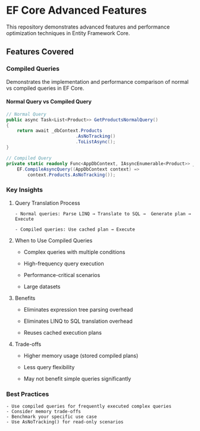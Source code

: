 # EF Core Advanced Features

This repository demonstrates advanced features and performance optimization techniques in Entity Framework Core.

## Features Covered

### Compiled Queries
Demonstrates the implementation and performance comparison of normal vs compiled queries in EF Core.

#### Normal Query vs Compiled Query
```csharp
// Normal Query
public async Task<List<Product>> GetProductsNormalQuery()
{
    return await _dbContext.Products
                          .AsNoTracking()
                          .ToListAsync();
}

// Compiled Query
private static readonly Func<AppDbContext, IAsyncEnumerable<Product>> _compiledQuery = 
    EF.CompileAsyncQuery((AppDbContext context) => 
        context.Products.AsNoTracking());
```

### Key Insights
 1. Query Translation Process

        - Normal queries: Parse LINQ → Translate to SQL →  Generate plan → Execute

        - Compiled queries: Use cached plan → Execute

2. When to Use Compiled Queries

    - Complex queries with multiple conditions

    - High-frequency query execution

    - Performance-critical scenarios

    - Large datasets

3. Benefits

    - Eliminates expression tree parsing overhead

    - Eliminates LINQ to SQL translation overhead

    - Reuses cached execution plans

4. Trade-offs

    - Higher memory usage (stored compiled plans)

    - Less query flexibility

    - May not benefit simple queries significantly

### Best Practices

    - Use compiled queries for frequently executed complex queries
    - Consider memory trade-offs
    - Benchmark your specific use case
    - Use AsNoTracking() for read-only scenarios